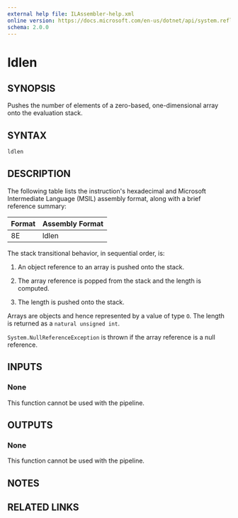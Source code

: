 ```yaml
---
external help file: ILAssembler-help.xml
online version: https://docs.microsoft.com/en-us/dotnet/api/system.reflection.emit.opcodes.ldlen
schema: 2.0.0
---
```


# ldlen

## SYNOPSIS

Pushes the number of elements of a zero-based, one-dimensional array onto the evaluation stack.

## SYNTAX

```powershell
ldlen
```

## DESCRIPTION

The following table lists the instruction's hexadecimal and Microsoft Intermediate Language (MSIL) assembly format, along with a brief reference summary:

| Format | Assembly Format |
| ------ | --------------- |
| 8E     | ldlen           |

 The stack transitional behavior, in sequential order, is:

1.  An object reference to an array is pushed onto the stack.

2.  The array reference is popped from the stack and the length is computed.

3.  The length is pushed onto the stack.

 Arrays are objects and hence represented by a value of type `O`. The length is returned as a `natural unsigned int`.

 `System.NullReferenceException` is thrown if the array reference is a null reference.

## INPUTS

### None

This function cannot be used with the pipeline.

## OUTPUTS

### None

This function cannot be used with the pipeline.

## NOTES

## RELATED LINKS
